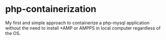 # php-containerization
My first and simple approach to containerize a php-mysql application without the need to install *AMP or AMPPS in local computer regardless of the OS.
